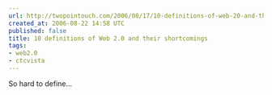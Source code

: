 ```yaml
---
url: http://twopointouch.com/2006/08/17/10-definitions-of-web-20-and-their-shortcomings/
created_at: 2006-08-22 14:58 UTC
published: false
title: 10 definitions of Web 2.0 and their shortcomings
tags:
- web2.0
- ctcvista
---
```


So hard to define...
